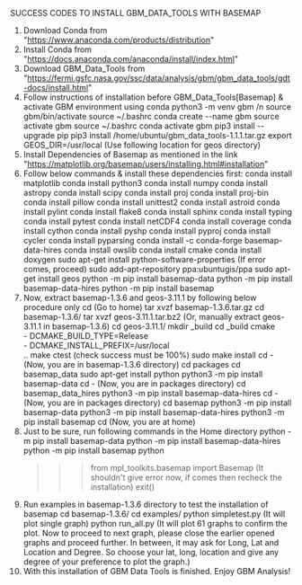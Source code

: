 SUCCESS CODES TO INSTALL GBM_DATA_TOOLS WITH BASEMAP


1. Download Conda from "https://www.anaconda.com/products/distribution"
2. Install Conda from "https://docs.anaconda.com/anaconda/install/index.html"
3. Download GBM_Data_Tools from "https://fermi.gsfc.nasa.gov/ssc/data/analysis/gbm/gbm_data_tools/gdt-docs/install.html"
4. Follow instructions of installation before GBM_Data_Tools[Basemap] & activate GBM environment using conda
	python3 -m venv gbm /n
	source gbm/bin/activate
	source ~/.bashrc
	conda create --name gbm
	source activate gbm
	source ~/.bashrc
	conda activate gbm
	pip3 install --upgrade pip
	pip3 install /home/ubuntu/gbm_data_tools-1.1.1.tar.gz
	export GEOS_DIR=/usr/local (Use following location for geos directory)
5. Install Dependencies of Basemap as mentioned in the link "https://matplotlib.org/basemap/users/installing.html#installation"
6. Follow below commands & install these dependencies first:
	conda install matplotlib
	conda install python3
	conda install numpy
	conda install astropy
	conda install scipy
	conda install proj
	conda install proj-bin
	conda install pillow
	conda install unittest2
	conda install astroid
	conda install pylint
	conda install flake8
	conda install sphinx
	conda install typing
	conda install pytest
	conda install netCDF4
	conda install coverage
	conda install cython
	conda install pyshp
	conda install pyproj
	conda install cycler
	conda install pyparsing
	conda install -c conda-forge basemap-data-hires
	conda install owslib
	conda install cmake
	conda install doxygen
	sudo apt-get install python-software-properties (If error comes, proceed)
	sudo add-apt-repository ppa:ubuntugis/ppa
	sudo apt-get install geos
	python -m pip install basemap-data
	python -m pip install basemap-data-hires
	python -m pip install basemap
7. Now, extract basemap-1.3.6 and geos-3.11.1 by following below procedure only
	cd (Go to home)
	tar xvzf basemap-1.3.6.tar.gz
	cd basemap-1.3.6/
	tar xvzf geos-3.11.1.tar.bz2 (Or, manually extract geos-3.11.1 in basemap-1.3.6)
	cd geos-3.11.1/
	mkdir _build
	cd _build
	cmake \
	    - DCMAKE_BUILD_TYPE=Release \
	    - DCMAKE_INSTALL_PREFIX=/usr/local \
	    ..
	make
	ctest (check success must be 100%)
	sudo make install
	cd - (Now, you are in basemap-1.3.6 directory)
	cd packages
	cd basemap_data
	sudo apt-get install python
	python3 -m pip install basemap-data
	cd - (Now, you are in packages directory)
	cd basemap_data_hires
	python3 -m pip install basemap-data-hires
	cd - (Now, you are in packages directory)
	cd basemap
	python3 -m pip install basemap-data
	python3 -m pip install basemap-data-hires
	python3 -m pip install basemap
	cd (Now, you are at home)
8. Just to be sure, run following commands in the Home directory
	python -m pip install basemap-data
	python -m pip install basemap-data-hires
	python -m pip install basemap
	python
	>>> from mpl_toolkits.basemap import Basemap (It shouldn't give error now, if comes then recheck the installation)
	>>> exit()
9. Run examples in basemap-1.3.6 directory to test the installation of basemap
	cd basemap-1.3.6/
	cd examples/
	python simpletest.py (It will plot single graph)
	python run_all.py (It will plot 61 graphs to confirm the plot. Now to proceed to next graph, please close the earlier opened graphs and proceed further. In between, it may ask for Long, Lat and Location and Degree. So choose your lat, long, location and give any degree of your preference to plot the graph.)
10. With this installation of GBM Data Tools is finished. Enjoy GBM Analysis!

